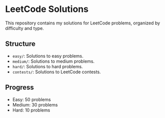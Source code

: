 # LeetCode Solutions
This repository contains my solutions for LeetCode problems, organized by difficulty and type.

## Structure
- `easy/`: Solutions to easy problems.
- `medium/`: Solutions to medium problems.
- `hard/`: Solutions to hard problems.
- `contests/`: Solutions to LeetCode contests.

## Progress
- Easy: 50 problems
- Medium: 30 problems
- Hard: 10 problems

